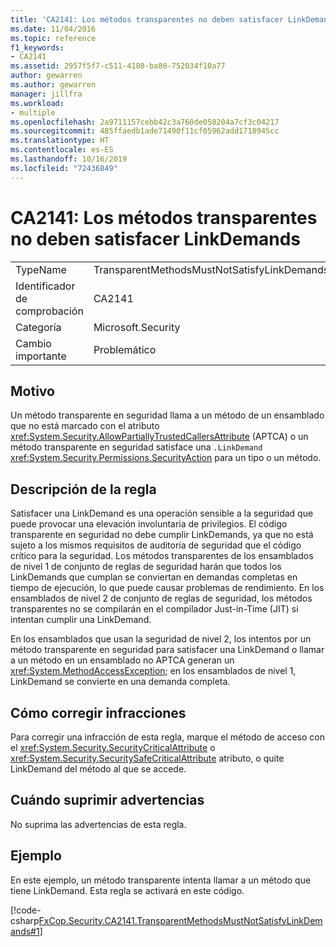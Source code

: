 ```yaml
---
title: 'CA2141: Los métodos transparentes no deben satisfacer LinkDemands'
ms.date: 11/04/2016
ms.topic: reference
f1_keywords:
- CA2141
ms.assetid: 2957f5f7-c511-4180-ba80-752034f10a77
author: gewarren
ms.author: gewarren
manager: jillfra
ms.workload:
- multiple
ms.openlocfilehash: 2a9711157cebb42c3a760de058204a7cf3c04217
ms.sourcegitcommit: 485ffaedb1ade71490f11cf05962add1718945cc
ms.translationtype: HT
ms.contentlocale: es-ES
ms.lasthandoff: 10/16/2019
ms.locfileid: "72436849"
---
```

# <a name="ca2141transparent-methods-must-not-satisfy-linkdemands"></a>CA2141: Los métodos transparentes no deben satisfacer LinkDemands

|||
|-|-|
|TypeName|TransparentMethodsMustNotSatisfyLinkDemands|
|Identificador de comprobación|CA2141|
|Categoría|Microsoft.Security|
|Cambio importante|Problemático|

## <a name="cause"></a>Motivo
Un método transparente en seguridad llama a un método de un ensamblado que no está marcado con el atributo <xref:System.Security.AllowPartiallyTrustedCallersAttribute> (APTCA) o un método transparente en seguridad satisface una `.LinkDemand` <xref:System.Security.Permissions.SecurityAction> para un tipo o un método.

## <a name="rule-description"></a>Descripción de la regla
Satisfacer una LinkDemand es una operación sensible a la seguridad que puede provocar una elevación involuntaria de privilegios. El código transparente en seguridad no debe cumplir LinkDemands, ya que no está sujeto a los mismos requisitos de auditoría de seguridad que el código crítico para la seguridad. Los métodos transparentes de los ensamblados de nivel 1 de conjunto de reglas de seguridad harán que todos los LinkDemands que cumplan se conviertan en demandas completas en tiempo de ejecución, lo que puede causar problemas de rendimiento. En los ensamblados de nivel 2 de conjunto de reglas de seguridad, los métodos transparentes no se compilarán en el compilador Just-in-Time (JIT) si intentan cumplir una LinkDemand.

En los ensamblados que usan la seguridad de nivel 2, los intentos por un método transparente en seguridad para satisfacer una LinkDemand o llamar a un método en un ensamblado no APTCA generan un <xref:System.MethodAccessException>; en los ensamblados de nivel 1, LinkDemand se convierte en una demanda completa.

## <a name="how-to-fix-violations"></a>Cómo corregir infracciones
Para corregir una infracción de esta regla, marque el método de acceso con el <xref:System.Security.SecurityCriticalAttribute> o <xref:System.Security.SecuritySafeCriticalAttribute> atributo, o quite LinkDemand del método al que se accede.

## <a name="when-to-suppress-warnings"></a>Cuándo suprimir advertencias
No suprima las advertencias de esta regla.

## <a name="example"></a>Ejemplo
En este ejemplo, un método transparente intenta llamar a un método que tiene LinkDemand. Esta regla se activará en este código.

[!code-csharp[FxCop.Security.CA2141.TransparentMethodsMustNotSatisfyLinkDemands#1](../code-quality/codesnippet/CSharp/ca2141-transparent-methods-must-not-satisfy-linkdemands_1.cs)]
